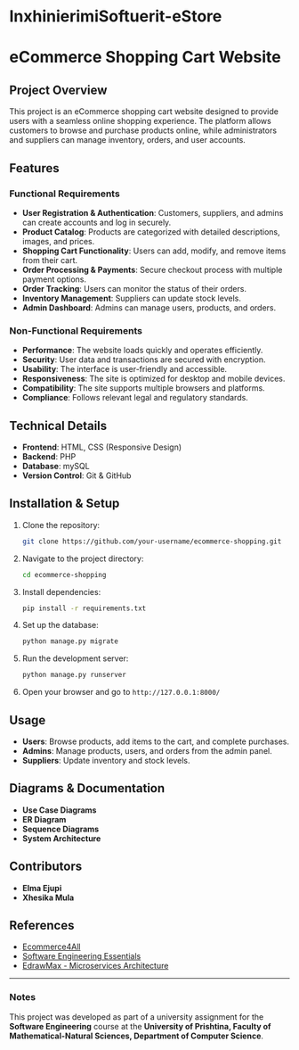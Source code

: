 # InxhinierimiSoftuerit-eStore
# eCommerce Shopping Cart Website

## Project Overview
This project is an eCommerce shopping cart website designed to provide users with a seamless online shopping experience. The platform allows customers to browse and purchase products online, while administrators and suppliers can manage inventory, orders, and user accounts.

## Features
### Functional Requirements
- **User Registration & Authentication**: Customers, suppliers, and admins can create accounts and log in securely.
- **Product Catalog**: Products are categorized with detailed descriptions, images, and prices.
- **Shopping Cart Functionality**: Users can add, modify, and remove items from their cart.
- **Order Processing & Payments**: Secure checkout process with multiple payment options.
- **Order Tracking**: Users can monitor the status of their orders.
- **Inventory Management**: Suppliers can update stock levels.
- **Admin Dashboard**: Admins can manage users, products, and orders.

### Non-Functional Requirements
- **Performance**: The website loads quickly and operates efficiently.
- **Security**: User data and transactions are secured with encryption.
- **Usability**: The interface is user-friendly and accessible.
- **Responsiveness**: The site is optimized for desktop and mobile devices.
- **Compatibility**: The site supports multiple browsers and platforms.
- **Compliance**: Follows relevant legal and regulatory standards.

## Technical Details
- **Frontend**: HTML, CSS (Responsive Design)
- **Backend**: PHP
- **Database**: mySQL
- **Version Control**: Git & GitHub

## Installation & Setup
1. Clone the repository:
   ```sh
   git clone https://github.com/your-username/ecommerce-shopping.git
   ```
2. Navigate to the project directory:
   ```sh
   cd ecommerce-shopping
   ```
3. Install dependencies:
   ```sh
   pip install -r requirements.txt
   ```
4. Set up the database:
   ```sh
   python manage.py migrate
   ```
5. Run the development server:
   ```sh
   python manage.py runserver
   ```
6. Open your browser and go to `http://127.0.0.1:8000/`

## Usage
- **Users**: Browse products, add items to the cart, and complete purchases.
- **Admins**: Manage products, users, and orders from the admin panel.
- **Suppliers**: Update inventory and stock levels.

## Diagrams & Documentation
- **Use Case Diagrams**
- **ER Diagram**
- **Sequence Diagrams**
- **System Architecture**

## Contributors
- **Elma Ejupi**
- **Xhesika Mula**


## References
- [Ecommerce4All](https://ecommerce4all-ks.com/module/regulation/laws/)
- [Software Engineering Essentials](https://books.google.al/books/about/Essentials_of_Software_Engineering.html)
- [EdrawMax - Microservices Architecture](https://www.edrawsoft.com/article/microservices-architecture-diagram.html)

---
### Notes
This project was developed as part of a university assignment for the **Software Engineering** course at the **University of Prishtina, Faculty of Mathematical-Natural Sciences, Department of Computer Science**.

